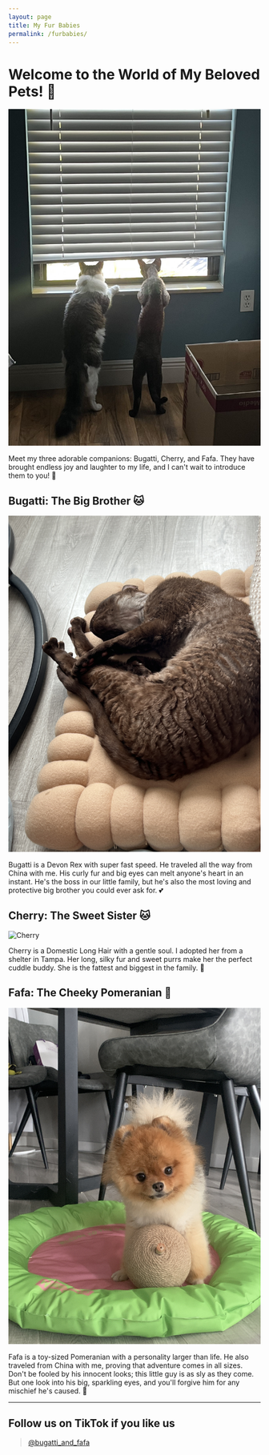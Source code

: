 ```yaml
---
layout: page
title: My Fur Babies
permalink: /furbabies/
---
```


# Welcome to the World of My Beloved Pets! 🐾

![Bugatti and Cherry](/assets/two.jpg)

Meet my three adorable companions: Bugatti, Cherry, and Fafa. They have brought endless joy and laughter to my life, and I can't wait to introduce them to you! 🥰

## Bugatti: The Big Brother 🐱

![Bugatti](/assets/bugatti.jpg)

Bugatti is a Devon Rex with super fast speed. He traveled all the way from China with me. His curly fur and big eyes can melt anyone's heart in an instant. He's the boss in our little family, but he's also the most loving and protective big brother you could ever ask for. 💕

## Cherry: The Sweet Sister 🐱

![Cherry](/assets/cherry.jpg)

Cherry is a Domestic Long Hair with a gentle soul. I adopted her from a shelter in Tampa. Her long, silky fur and sweet purrs make her the perfect cuddle buddy. She is the fattest and biggest in the family. 🌸

## Fafa: The Cheeky Pomeranian 🐶

![Fafa](/assets/fafa.jpg)

Fafa is a toy-sized Pomeranian with a personality larger than life. He also traveled from China with me, proving that adventure comes in all sizes. Don't be fooled by his innocent looks; this little guy is as sly as they come. But one look into his big, sparkling eyes, and you'll forgive him for any mischief he's caused. 🎀

---

## Follow us on TikTok if you like us

<blockquote class="tiktok-embed" cite="https://www.tiktok.com/@bugatti_and_fafa" data-unique-id="bugatti_and_fafa" data-embed-type="creator" style="max-width: 780px; min-width: 288px;">
  <section>
    <a target="_blank" href="https://www.tiktok.com/@bugatti_and_fafa?refer=creator_embed">@bugatti_and_fafa</a>
  </section>
</blockquote>
<script async src="https://www.tiktok.com/embed.js"></script>
